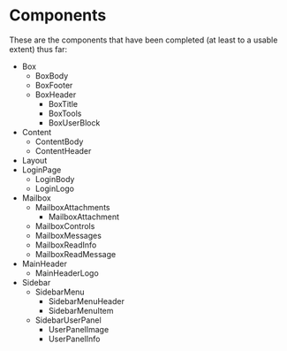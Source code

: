Components
==========

These are the components that have been completed (at least to a usable extent) thus far:

 - Box
   - BoxBody
   - BoxFooter
   - BoxHeader
     - BoxTitle
     - BoxTools
     - BoxUserBlock
 - Content
   - ContentBody
   - ContentHeader
 - Layout
 - LoginPage
   - LoginBody
   - LoginLogo
 - Mailbox
   - MailboxAttachments
     - MailboxAttachment
   - MailboxControls
   - MailboxMessages
   - MailboxReadInfo
   - MailboxReadMessage
 - MainHeader
   - MainHeaderLogo
 - Sidebar
   - SidebarMenu
     - SidebarMenuHeader
     - SidebarMenuItem
   - SidebarUserPanel
     - UserPanelImage
     - UserPanelInfo

